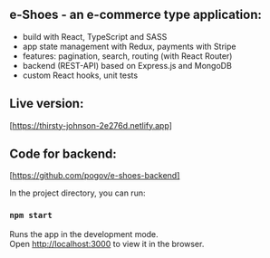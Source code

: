 ## e-Shoes - an e-commerce type application:

- build with React, TypeScript and SASS
- app state management with Redux, payments with Stripe
- features: pagination, search, routing (with React Router)
- backend (REST-API) based on Express.js and MongoDB
- custom React hooks, unit tests

## Live version:

[https://thirsty-johnson-2e276d.netlify.app]

## Code for backend:

[https://github.com/pogov/e-shoes-backend]

In the project directory, you can run:

### `npm start`

Runs the app in the development mode.\
Open [http://localhost:3000](http://localhost:3000) to view it in the browser.
